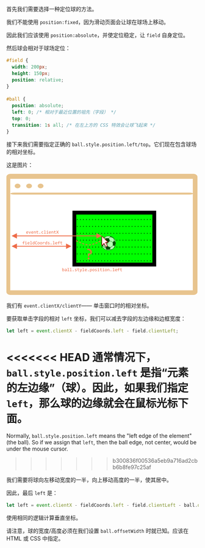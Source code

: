 
首先我们需要选择一种定位球的方法。

我们不能使用 `position:fixed`，因为滑动页面会让球在球场上移动。

因此我们应该使用 `position:absolute`，并使定位稳定，让 `field` 自身定位。

然后球会相对于球场定位：

```css
#field {
  width: 200px;
  height: 150px;
  position: relative;
}

#ball {
  position: absolute;
  left: 0; /* 相对于最近位置的祖先（字段） */
  top: 0;
  transition: 1s all; /* 在左上方的 CSS 特效会让球飞起来 */
}
```

接下来我们需要指定正确的 `ball.style.position.left/top`。它们现在包含球场的相对坐标。

这是图片：

![](move-ball-coords.png)

我们有 `event.clientX/clientY`—— 单击窗口时的相对坐标。

要获取单击字段的相对 `left` 坐标，我们可以减去字段的左边缘和边框宽度：

```js
let left = event.clientX - fieldCoords.left - field.clientLeft;
```

<<<<<<< HEAD
通常情况下，`ball.style.position.left` 是指“元素的左边缘”（球）。因此，如果我们指定 `left`，那么球的边缘就会在鼠标光标下面。
=======
Normally, `ball.style.position.left` means the "left edge of the element" (the ball). So if we assign that `left`, then the ball edge, not center, would be under the mouse cursor.
>>>>>>> b300836f00536a5eb9a716ad2cbb6b8fe97c25af

我们需要将球向左移动宽度的一半，向上移动高度的一半，使其居中。

因此，最后 `left` 是：

```js
let left = event.clientX - fieldCoords.left - field.clientLeft - ball.offsetWidth/2;
```

使用相同的逻辑计算垂直坐标。

请注意，球的宽度/高度必须在我们设置 `ball.offsetWidth` 时就已知。应该在 HTML 或 CSS 中指定。
